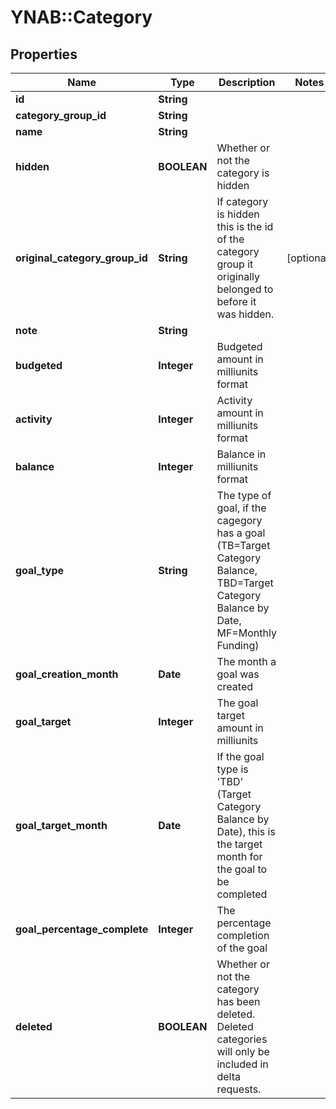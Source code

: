 # YNAB::Category

## Properties
Name | Type | Description | Notes
------------ | ------------- | ------------- | -------------
**id** | **String** |  | 
**category_group_id** | **String** |  | 
**name** | **String** |  | 
**hidden** | **BOOLEAN** | Whether or not the category is hidden | 
**original_category_group_id** | **String** | If category is hidden this is the id of the category group it originally belonged to before it was hidden. | [optional] 
**note** | **String** |  | 
**budgeted** | **Integer** | Budgeted amount in milliunits format | 
**activity** | **Integer** | Activity amount in milliunits format | 
**balance** | **Integer** | Balance in milliunits format | 
**goal_type** | **String** | The type of goal, if the cagegory has a goal (TB&#x3D;Target Category Balance, TBD&#x3D;Target Category Balance by Date, MF&#x3D;Monthly Funding) | 
**goal_creation_month** | **Date** | The month a goal was created | 
**goal_target** | **Integer** | The goal target amount in milliunits | 
**goal_target_month** | **Date** | If the goal type is &#39;TBD&#39; (Target Category Balance by Date), this is the target month for the goal to be completed | 
**goal_percentage_complete** | **Integer** | The percentage completion of the goal | 
**deleted** | **BOOLEAN** | Whether or not the category has been deleted.  Deleted categories will only be included in delta requests. | 


